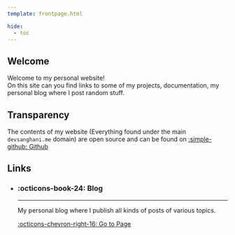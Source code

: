 ```yaml
---
template: frontpage.html

hide:
  - toc
---
```


## Welcome

Welcome to my personal website!  
On this site can you find links to some of my projects, documentation, my personal blog where I post random stuff.

## Transparency

The contents of my website (Everything found under the main `devsanghani.me` domain) are open source and can be found on [:simple-github: Github](https://github.com/devanshusanghani/devsanghani.me)

## Links

<div class="grid cards" markdown>

-   ### :octicons-book-24: Blog
    
    ----
    
    My personal blog where I publish all kinds of posts of various topics.
    
    [:octicons-chevron-right-16: Go to Page](blog/index.md)

</div>